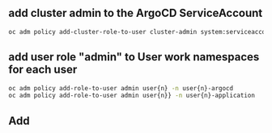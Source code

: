 ## add cluster admin to the ArgoCD ServiceAccount

```Bash
oc adm policy add-cluster-role-to-user cluster-admin system:serviceaccount:openshift-gitops:openshift-gitops-argocd-application-controller
```

## add user role "admin" to User work namespaces for each user

```Bash
oc adm policy add-role-to-user admin user{n} -n user{n}-argocd
oc adm policy add-role-to-user admin user{n}} -n user{n}-application
```

## Add 
